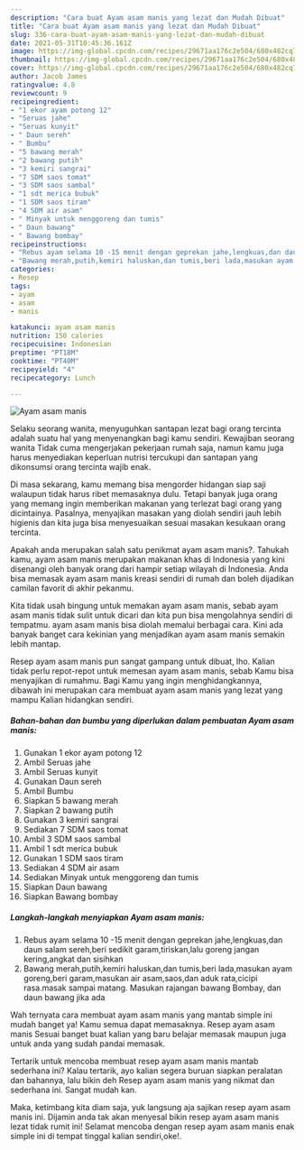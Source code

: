 ```yaml
---
description: "Cara buat Ayam asam manis yang lezat dan Mudah Dibuat"
title: "Cara buat Ayam asam manis yang lezat dan Mudah Dibuat"
slug: 336-cara-buat-ayam-asam-manis-yang-lezat-dan-mudah-dibuat
date: 2021-05-31T10:45:36.161Z
image: https://img-global.cpcdn.com/recipes/29671aa176c2e504/680x482cq70/ayam-asam-manis-foto-resep-utama.jpg
thumbnail: https://img-global.cpcdn.com/recipes/29671aa176c2e504/680x482cq70/ayam-asam-manis-foto-resep-utama.jpg
cover: https://img-global.cpcdn.com/recipes/29671aa176c2e504/680x482cq70/ayam-asam-manis-foto-resep-utama.jpg
author: Jacob James
ratingvalue: 4.8
reviewcount: 9
recipeingredient:
- "1 ekor ayam potong 12"
- "Seruas jahe"
- "Seruas kunyit"
- " Daun sereh"
- " Bumbu"
- "5 bawang merah"
- "2 bawang putih"
- "3 kemiri sangrai"
- "7 SDM saos tomat"
- "3 SDM saos sambal"
- "1 sdt merica bubuk"
- "1 SDM saos tiram"
- "4 SDM air asam"
- " Minyak untuk menggoreng dan tumis"
- " Daun bawang"
- " Bawang bombay"
recipeinstructions:
- "Rebus ayam selama 10 -15 menit dengan geprekan jahe,lengkuas,dan daun salam sereh,beri sedikit garam,tiriskan,lalu goreng jangan kering,angkat dan sisihkan"
- "Bawang merah,putih,kemiri haluskan,dan tumis,beri lada,masukan ayam goreng,beri garam,masukan air asam,saos,dan aduk rata,cicipi rasa.masak sampai matang. Masukan rajangan bawang Bombay, dan daun bawang jika ada"
categories:
- Resep
tags:
- ayam
- asam
- manis

katakunci: ayam asam manis 
nutrition: 150 calories
recipecuisine: Indonesian
preptime: "PT18M"
cooktime: "PT40M"
recipeyield: "4"
recipecategory: Lunch

---
```



![Ayam asam manis](https://img-global.cpcdn.com/recipes/29671aa176c2e504/680x482cq70/ayam-asam-manis-foto-resep-utama.jpg)

Selaku seorang wanita, menyuguhkan santapan lezat bagi orang tercinta adalah suatu hal yang menyenangkan bagi kamu sendiri. Kewajiban seorang  wanita Tidak cuma mengerjakan pekerjaan rumah saja, namun kamu juga harus menyediakan keperluan nutrisi tercukupi dan santapan yang dikonsumsi orang tercinta wajib enak.

Di masa  sekarang, kamu memang bisa mengorder hidangan siap saji walaupun tidak harus ribet memasaknya dulu. Tetapi banyak juga orang yang memang ingin memberikan makanan yang terlezat bagi orang yang dicintainya. Pasalnya, menyajikan masakan yang diolah sendiri jauh lebih higienis dan kita juga bisa menyesuaikan sesuai masakan kesukaan orang tercinta. 



Apakah anda merupakan salah satu penikmat ayam asam manis?. Tahukah kamu, ayam asam manis merupakan makanan khas di Indonesia yang kini disenangi oleh banyak orang dari hampir setiap wilayah di Indonesia. Anda bisa memasak ayam asam manis kreasi sendiri di rumah dan boleh dijadikan camilan favorit di akhir pekanmu.

Kita tidak usah bingung untuk memakan ayam asam manis, sebab ayam asam manis tidak sulit untuk dicari dan kita pun bisa mengolahnya sendiri di tempatmu. ayam asam manis bisa diolah memalui berbagai cara. Kini ada banyak banget cara kekinian yang menjadikan ayam asam manis semakin lebih mantap.

Resep ayam asam manis pun sangat gampang untuk dibuat, lho. Kalian tidak perlu repot-repot untuk memesan ayam asam manis, sebab Kamu bisa menyajikan di rumahmu. Bagi Kamu yang ingin menghidangkannya, dibawah ini merupakan cara membuat ayam asam manis yang lezat yang mampu Kalian hidangkan sendiri.

<!--inarticleads1-->

##### Bahan-bahan dan bumbu yang diperlukan dalam pembuatan Ayam asam manis:

1. Gunakan 1 ekor ayam potong 12
1. Ambil Seruas jahe
1. Ambil Seruas kunyit
1. Gunakan  Daun sereh
1. Ambil  Bumbu
1. Siapkan 5 bawang merah
1. Siapkan 2 bawang putih
1. Gunakan 3 kemiri sangrai
1. Sediakan 7 SDM saos tomat
1. Ambil 3 SDM saos sambal
1. Ambil 1 sdt merica bubuk
1. Gunakan 1 SDM saos tiram
1. Sediakan 4 SDM air asam
1. Sediakan  Minyak untuk menggoreng dan tumis
1. Siapkan  Daun bawang
1. Siapkan  Bawang bombay




<!--inarticleads2-->

##### Langkah-langkah menyiapkan Ayam asam manis:

1. Rebus ayam selama 10 -15 menit dengan geprekan jahe,lengkuas,dan daun salam sereh,beri sedikit garam,tiriskan,lalu goreng jangan kering,angkat dan sisihkan
1. Bawang merah,putih,kemiri haluskan,dan tumis,beri lada,masukan ayam goreng,beri garam,masukan air asam,saos,dan aduk rata,cicipi rasa.masak sampai matang. Masukan rajangan bawang Bombay, dan daun bawang jika ada




Wah ternyata cara membuat ayam asam manis yang mantab simple ini mudah banget ya! Kamu semua dapat memasaknya. Resep ayam asam manis Sesuai banget buat kalian yang baru belajar memasak maupun juga untuk anda yang sudah pandai memasak.

Tertarik untuk mencoba membuat resep ayam asam manis mantab sederhana ini? Kalau tertarik, ayo kalian segera buruan siapkan peralatan dan bahannya, lalu bikin deh Resep ayam asam manis yang nikmat dan sederhana ini. Sangat mudah kan. 

Maka, ketimbang kita diam saja, yuk langsung aja sajikan resep ayam asam manis ini. Dijamin anda tak akan menyesal bikin resep ayam asam manis lezat tidak rumit ini! Selamat mencoba dengan resep ayam asam manis enak simple ini di tempat tinggal kalian sendiri,oke!.

